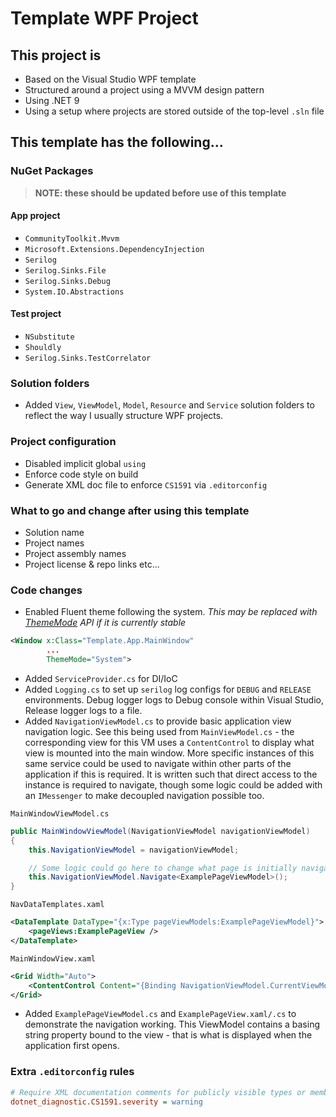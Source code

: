 # Template WPF Project

## This project is

- Based on the Visual Studio WPF template
- Structured around a project using a MVVM design pattern
- Using .NET 9
- Using a setup where projects are stored outside of the top-level `.sln` file

## This template has the following...

### NuGet Packages

> **NOTE: these should be updated before use of this template**

#### App project

- `CommunityToolkit.Mvvm`
- `Microsoft.Extensions.DependencyInjection`
- `Serilog`
- `Serilog.Sinks.File`
- `Serilog.Sinks.Debug`
- `System.IO.Abstractions`

#### Test project

- `NSubstitute`
- `Shouldly`
- `Serilog.Sinks.TestCorrelator`

### Solution folders

- Added `View`, `ViewModel`, `Model`, `Resource` and `Service` solution folders to reflect the way I usually structure WPF projects.

### Project configuration

- Disabled implicit global `using`
- Enforce code style on build
- Generate XML doc file to enforce `CS1591` via `.editorconfig`

### What to go and change after using this template

- Solution name
- Project names
- Project assembly names
- Project license & repo links etc...

### Code changes

- Enabled Fluent theme following the system. *This may be replaced with [ThemeMode](https://learn.microsoft.com/en-us/dotnet/desktop/wpf/whats-new/net90#set-in-code) API if it is currently stable*

```xml
<Window x:Class="Template.App.MainWindow"
        ...
        ThemeMode="System">
```

- Added `ServiceProvider.cs` for DI/IoC
- Added `Logging.cs` to set up `serilog` log configs for `DEBUG` and `RELEASE` environments. Debug logger logs to Debug console within Visual Studio, Release logger logs to a file.
- Added `NavigationViewModel.cs` to provide basic application view navigation logic. See this being used from `MainViewModel.cs` - the corresponding view for this VM uses a `ContentControl` to display what view is mounted into the main window. More specific instances of this same service could be used to navigate within other parts of the application if this is required. It is written such that direct access to the instance is required to navigate, though some logic could be added with an `IMessenger` to make decoupled navigation possible too.


`MainWindowViewModel.cs`
```csharp
public MainWindowViewModel(NavigationViewModel navigationViewModel)
{
    this.NavigationViewModel = navigationViewModel;

    // Some logic could go here to change what page is initially navigated to...
    this.NavigationViewModel.Navigate<ExamplePageViewModel>();
}
```

`NavDataTemplates.xaml`
```xml
<DataTemplate DataType="{x:Type pageViewModels:ExamplePageViewModel}">
    <pageViews:ExamplePageView />
</DataTemplate>
```

`MainWindowView.xaml`
```xml
<Grid Width="Auto">
    <ContentControl Content="{Binding NavigationViewModel.CurrentViewModel}" />
</Grid>
```

- Added `ExamplePageViewModel.cs` and `ExamplePageView.xaml/.cs` to demonstrate the navigation working. This ViewModel contains a basing string property bound to the view - that is what is displayed when the application first opens.

### Extra `.editorconfig` rules

```ini
# Require XML documentation comments for publicly visible types or members
dotnet_diagnostic.CS1591.severity = warning
```
